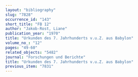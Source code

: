 ```yaml
---
layout: "bibliography"
slug: "7828"
occurrence_id: "143"
short_title: "FB 12"
author: "Jakob-Rost, Liane"
publication_year: "1970"
title: "Urkunden des 7. Jahrhunderts v.u.Z. aus Babylon"
volume_no_: "12"
pages: "49-60"
related_objects: "5482"
journal: "Forschungen und Berichte"
title: "Urkunden des 7. Jahrhunderts v.u.Z. aus Babylon"
previous_item: "7831"
---
```

